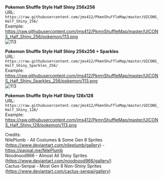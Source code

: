 **Pokemon Shuffle Style Half Shiny 256x256**<br />
URL: `https://raw.githubusercontent.com/jms412/PkmnShuffleMap/master/UICONS_Half_Shiny_256/`<br />
Example: https://raw.githubusercontent.com/jms412/PkmnShuffleMap/master/UICONS_Half_Shiny_256/pokemon/113.png<br />
![113](https://user-images.githubusercontent.com/80012316/131270553-ee4079c1-33d8-416e-90a1-5d0fc4482665.png)<br />


**Pokemon Shuffle Style Half Shiny 256x256 + Sparkles**<br />
URL: `https://raw.githubusercontent.com/jms412/PkmnShuffleMap/master/UICONS_Half_Shiny_Sparkles_256/`<br />
Example: https://raw.githubusercontent.com/jms412/PkmnShuffleMap/master/UICONS_Half_Shiny_Sparkles_256/pokemon/113.png<br />
![113](https://user-images.githubusercontent.com/80012316/131270549-e12bfa71-0f1c-413b-b158-74a7f6739d85.png)


**Pokemon Shuffle Style Half Shiny 128x128**<br />
URL: `https://raw.githubusercontent.com/jms412/PkmnShuffleMap/master/UICONS_Half_Shiny_128/`<br />
Example: https://raw.githubusercontent.com/jms412/PkmnShuffleMap/master/UICONS_Half_Shiny_128/pokemon/113.png<br />

Credits:<br />
NilePlumb - All Costumes & Some Gen 8 Sprites (https://www.deviantart.com/nileplumb/gallery) - https://paypal.me/NilePlumb<br />
Noodnood966 - Almost All Shiny Sprites (https://www.deviantart.com/noodnood966/gallery/)<br />
Cactus-Senpai - Most Gen 8 Non-Shiny Sprites (https://www.deviantart.com/cactus-senpai/gallery)
